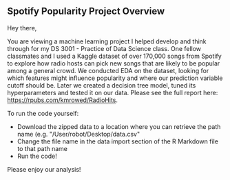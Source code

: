 ## Spotify Popularity Project Overview

Hey there, 

You are viewing a machine learning project I helped develop and think through for my DS 3001 - Practice of Data Science class. One fellow classmates and I used a Kaggle dataset of over 170,000 songs from Spotify to explore how radio hosts can pick new songs that are likely to be popular among a general crowd. We conducted EDA on the dataset, looking for which features might influence popularity and where our prediction variable cutoff should be. Later we created a decision tree model, tuned its hyperparameters and tested it on our data. Please see the full report here: https://rpubs.com/kmrowed/RadioHits.

To run the code yourself:
- Download the zipped data to a location where you can retrieve the path name (e.g. "/User/robot/Desktop/data.csv"
- Change the file name in the data import section of the R Markdown file to that path name
- Run the code!


Please enjoy our analysis!

